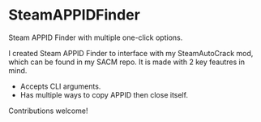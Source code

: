 # SteamAPPIDFinder
Steam APPID Finder with multiple one-click options.

I created Steam APPID Finder to interface with my SteamAutoCrack mod, which can be found in my SACM repo. It is made with 2 key feautres in mind.
- Accepts CLI arguments.
- Has multiple ways to copy APPID then close itself.

Contributions welcome!
